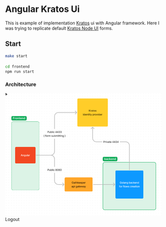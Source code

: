 # Angular Kratos Ui

This is example of implementation [Kratos](https://github.com/ory/kratos) ui with
Angular framework. Here I was trying to replicate default [Kratos Node UI](https://github.com/ory/kratos-selfservice-ui-node)
forms.

## Start

```bash
make start

cd frontend
npm run start
```

### Architecture
![Alt text](./docs/images/app-architecture.png "App Architecture")Logout